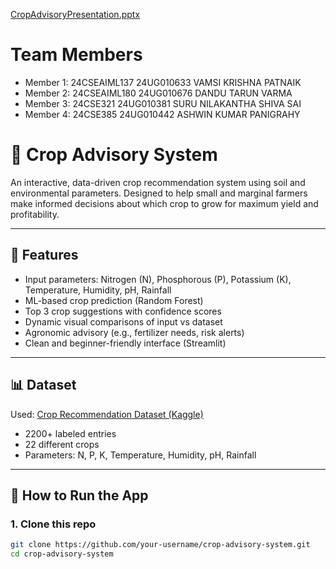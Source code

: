 [CropAdvisoryPresentation.pptx](https://github.com/user-attachments/files/21392550/CropAdvisoryPresentation.pptx)
#  Team Members

-  Member 1: 24CSEAIML137
             24UG010633
             VAMSI KRISHNA PATNAIK
-  Member 2: 24CSEAIML180
             24UG010676
             DANDU TARUN VARMA
-  Member 3: 24CSE321
             24UG010381
             SURU NILAKANTHA SHIVA SAI
-  Member 4: 24CSE385
             24UG010442
             ASHWIN KUMAR PANIGRAHY

# 🌾 Crop Advisory System

An interactive, data-driven crop recommendation system using soil and environmental parameters. Designed to help small and marginal farmers make informed decisions about which crop to grow for maximum yield and profitability.

---

## 📌 Features

- Input parameters: Nitrogen (N), Phosphorous (P), Potassium (K), Temperature, Humidity, pH, Rainfall
- ML-based crop prediction (Random Forest)
- Top 3 crop suggestions with confidence scores
- Dynamic visual comparisons of input vs dataset
- Agronomic advisory (e.g., fertilizer needs, risk alerts)
- Clean and beginner-friendly interface (Streamlit)

---

## 📊 Dataset

Used: [Crop Recommendation Dataset (Kaggle)](https://www.kaggle.com/datasets/atharvaingle/crop-recommendation-dataset)  
- 2200+ labeled entries  
- 22 different crops  
- Parameters: N, P, K, Temperature, Humidity, pH, Rainfall

---

## 🚀 How to Run the App

### 1. Clone this repo

```bash
git clone https://github.com/your-username/crop-advisory-system.git
cd crop-advisory-system






   
